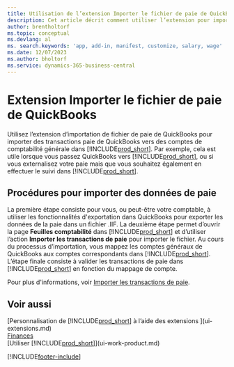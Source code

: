 ```yaml
---
title: Utilisation de l’extension Importer le fichier de paie de QuickBooks | Microsoft Docs
description: Cet article décrit comment utiliser l’extension pour importer des transactions de salaire et de paie à partir de QuickBooks.
author: brentholtorf
ms.topic: conceptual
ms.devlang: al
ms. search.keywords: 'app, add-in, manifest, customize, salary, wage'
ms.date: 12/07/2023
ms.author: bholtorf
ms.service: dynamics-365-business-central
---
```

# Extension Importer le fichier de paie de QuickBooks
Utilisez l’extension d’importation de fichier de paie de QuickBooks pour importer des transactions paie de QuickBooks vers des comptes de comptabilité générale dans [!INCLUDE[prod_short](includes/prod_short.md)]. Par exemple, cela est utile lorsque vous passez QuickBooks vers [!INCLUDE[prod_short](includes/prod_short.md)], ou si vous externalisez votre paie mais que vous souhaitez également en effectuer le suivi dans [!INCLUDE[prod_short](includes/prod_short.md)].

## Procédures pour importer des données de paie
La première étape consiste pour vous, ou peut-être votre comptable, à utiliser les fonctionnalités d'exportation dans QuickBooks pour exporter les données de la paie dans un fichier .IIF. La deuxième étape permet d’ouvrir la page **Feuilles comptabilité** dans [!INCLUDE[prod_short](includes/prod_short.md)] et d’utiliser l’action **Importer les transactions de paie** pour importer le fichier. Au cours du processus d’importation, vous mappez les comptes généraux de QuickBooks aux comptes correspondants dans [!INCLUDE[prod_short](includes/prod_short.md)]. L’étape finale consiste à valider les transactions de paie dans [!INCLUDE[prod_short](includes/prod_short.md)] en fonction du mappage de compte. 

Pour plus d'informations, voir [Importer les transactions de paie](finance-how-import-payroll-transactions.md).

## Voir aussi
[Personnalisation de [!INCLUDE[prod_short](includes/prod_short.md)] à l’aide des extensions ](ui-extensions.md)    
[Finances](finance.md)    
[Utiliser [!INCLUDE[prod_short](includes/prod_short.md)]](ui-work-product.md)


[!INCLUDE[footer-include](includes/footer-banner.md)]